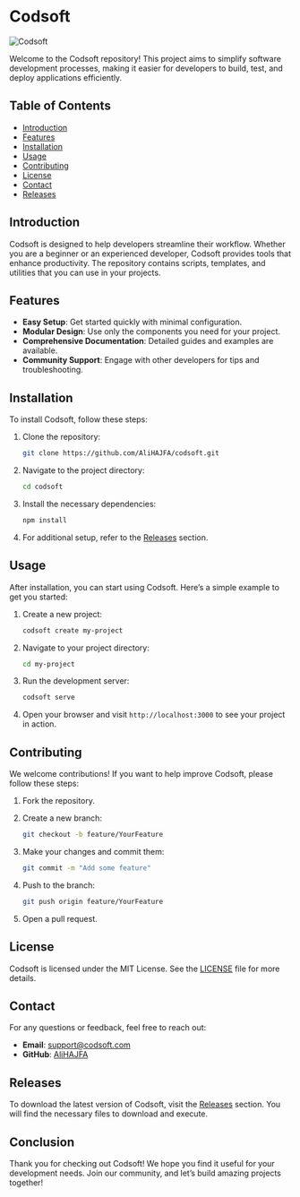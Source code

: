 # Codsoft

![Codsoft](https://img.shields.io/badge/Codsoft-Release-brightgreen)

Welcome to the Codsoft repository! This project aims to simplify software development processes, making it easier for developers to build, test, and deploy applications efficiently. 

## Table of Contents

- [Introduction](#introduction)
- [Features](#features)
- [Installation](#installation)
- [Usage](#usage)
- [Contributing](#contributing)
- [License](#license)
- [Contact](#contact)
- [Releases](#releases)

## Introduction

Codsoft is designed to help developers streamline their workflow. Whether you are a beginner or an experienced developer, Codsoft provides tools that enhance productivity. The repository contains scripts, templates, and utilities that you can use in your projects.

## Features

- **Easy Setup**: Get started quickly with minimal configuration.
- **Modular Design**: Use only the components you need for your project.
- **Comprehensive Documentation**: Detailed guides and examples are available.
- **Community Support**: Engage with other developers for tips and troubleshooting.

## Installation

To install Codsoft, follow these steps:

1. Clone the repository:
   ```bash
   git clone https://github.com/AliHAJFA/codsoft.git
   ```

2. Navigate to the project directory:
   ```bash
   cd codsoft
   ```

3. Install the necessary dependencies:
   ```bash
   npm install
   ```

4. For additional setup, refer to the [Releases](https://github.com/AliHAJFA/codsoft/releases) section.

## Usage

After installation, you can start using Codsoft. Here’s a simple example to get you started:

1. Create a new project:
   ```bash
   codsoft create my-project
   ```

2. Navigate to your project directory:
   ```bash
   cd my-project
   ```

3. Run the development server:
   ```bash
   codsoft serve
   ```

4. Open your browser and visit `http://localhost:3000` to see your project in action.

## Contributing

We welcome contributions! If you want to help improve Codsoft, please follow these steps:

1. Fork the repository.
2. Create a new branch:
   ```bash
   git checkout -b feature/YourFeature
   ```

3. Make your changes and commit them:
   ```bash
   git commit -m "Add some feature"
   ```

4. Push to the branch:
   ```bash
   git push origin feature/YourFeature
   ```

5. Open a pull request.

## License

Codsoft is licensed under the MIT License. See the [LICENSE](LICENSE) file for more details.

## Contact

For any questions or feedback, feel free to reach out:

- **Email**: support@codsoft.com
- **GitHub**: [AliHAJFA](https://github.com/AliHAJFA)

## Releases

To download the latest version of Codsoft, visit the [Releases](https://github.com/AliHAJFA/codsoft/releases) section. You will find the necessary files to download and execute.

## Conclusion

Thank you for checking out Codsoft! We hope you find it useful for your development needs. Join our community, and let’s build amazing projects together!